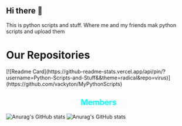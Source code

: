 ## Hi there 👋

This is python scripts and stuff. Where me and my friends mak python scripts and upload them

<h1>Our Repositories</h1>
[![Readme Card](https://github-readme-stats.vercel.app/api/pin/?username=Python-Scripts-and-Stuff&&theme=radical&repo=virus)](https://github.com/vackyton/MyPythonScripts)

<h2 style = "text-align:center;color:aqua;">Members</h2>

![Anurag's GitHub stats](https://github-readme-stats.vercel.app/api?username=vackyton&theme=radical&show_icons=true)
![Anurag's GitHub stats](https://github-readme-stats.vercel.app/api?username=bigboytaco&theme=radical&show_icons=true)
